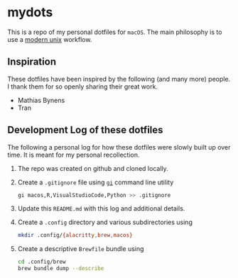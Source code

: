 # mydots

This is a repo of my personal dotfiles for `macOS`. The main philosophy is to
use a [modern unix](https://github.com/ibraheemdev/modern-unix) workflow.

## Inspiration

These dotfiles have been inspired by the following (and many more) people. I
thank them for so openly sharing their great work.

<!-- TODO: Add links -->
- Mathias Bynens
- Tran

## Development Log of these dotfiles

The following a personal log for how these dotfiles were slowly built up over
time. It is meant for my personal recollection.

1. The repo was created on github and cloned locally.
2. Create a `.gitignore` file using
   [`gi`](https://docs.gitignore.io/install/command-line#linux-zsh) command line
   utility

   ```bash
   gi macos,R,VisualStudioCode,Python >> .gitignore
   ```

3. Update this `README.md` with this log and additional details.
4. Create a `.config` directory and various subdirectories using

   ```bash
   mkdir .config/{alacritty,brew,macos}
   ```

5. Create a descriptive `Brewfile` bundle using

   ```bash
   cd .config/brew
   brew bundle dump --describe
   ```

<!-- TODO: Install gi instruction + script -->